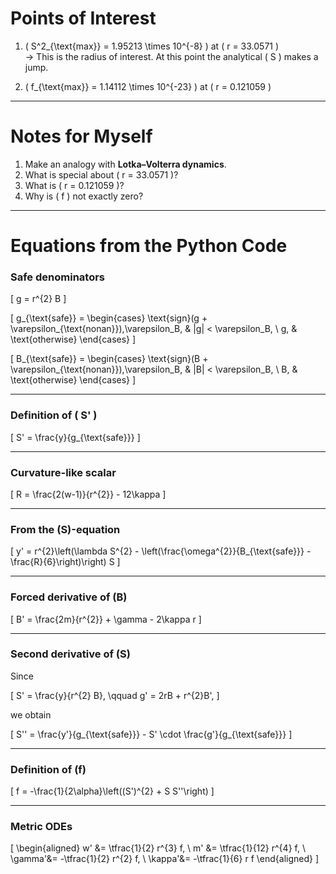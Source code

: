 # Points of Interest

1. \( S^2_{\text{max}} = 1.95213 \times 10^{-8} \) at \( r = 33.0571 \)  
   → This is the radius of interest. At this point the analytical \( S \) makes a jump.  

2. \( f_{\text{max}} = 1.14112 \times 10^{-23} \) at \( r = 0.121059 \)

---

# Notes for Myself

1. Make an analogy with **Lotka–Volterra dynamics**.  
2. What is special about \( r = 33.0571 \)?  
3. What is \( r = 0.121059 \)?  
4. Why is \( f \) not exactly zero?

---

# Equations from the Python Code

### Safe denominators

\[
g = r^{2} B
\]

\[
g_{\text{safe}} =
\begin{cases}
  \text{sign}(g + \varepsilon_{\text{nonan}})\,\varepsilon_B, & |g| < \varepsilon_B, \\
  g, & \text{otherwise}
\end{cases}
\]

\[
B_{\text{safe}} =
\begin{cases}
  \text{sign}(B + \varepsilon_{\text{nonan}})\,\varepsilon_B, & |B| < \varepsilon_B, \\
  B, & \text{otherwise}
\end{cases}
\]

---

### Definition of \( S' \)

\[
S' = \frac{y}{g_{\text{safe}}}
\]

---

### Curvature-like scalar

\[
R = \frac{2(w-1)}{r^{2}} - 12\kappa
\]

---

### From the \(S\)-equation

\[
y' = r^{2}\left(\lambda S^{2} - \left(\frac{\omega^{2}}{B_{\text{safe}}} - \frac{R}{6}\right)\right) S
\]

---

### Forced derivative of \(B\)

\[
B' = \frac{2m}{r^{2}} + \gamma - 2\kappa r
\]

---

### Second derivative of \(S\)

Since

\[
S' = \frac{y}{r^{2} B}, \qquad g' = 2rB + r^{2}B',
\]

we obtain

\[
S'' = \frac{y'}{g_{\text{safe}}} - S' \cdot \frac{g'}{g_{\text{safe}}}
\]

---

### Definition of \(f\)

\[
f = -\frac{1}{2\alpha}\left((S')^{2} + S S''\right)
\]

---

### Metric ODEs

\[
\begin{aligned}
w'     &= \tfrac{1}{2} r^{3} f, \\
m'     &= \tfrac{1}{12} r^{4} f, \\
\gamma'&= -\tfrac{1}{2} r^{2} f, \\
\kappa'&= -\tfrac{1}{6} r f
\end{aligned}
\]
